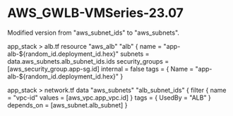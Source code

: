 # AWS_GWLB-VMSeries-23.07
Modified version from "aws_subnet_ids" to "aws_subnets".

app_stack > alb.tf
resource "aws_alb" "alb" {
 name      = "app-alb-${random_id.deployment_id.hex}"
 subnets    = data.aws_subnets.alb_subnet_ids.ids
 security_groups = [aws_security_group.app-sg.id]
 internal    = false
 tags = {
  Name  = "app-alb-${random_id.deployment_id.hex}"
 }

app_stack > network.tf
data "aws_subnets" "alb_subnet_ids" {
 filter {
 name = "vpc-id"
 values = [aws_vpc.app_vpc.id]
}
 tags = {
  UsedBy = "ALB"
 }
 depends_on = [aws_subnet.alb_subnet]
}
